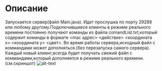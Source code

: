 # Описание
Запускается сервер(файл Main.java).
Идет прослушка по порту 29288 или любому другому.Подключившиеся клиенты в режиме реального времени постоянно получают команды из файла comandList.txt,который содержит команды в формате <mac адрес> <действие> <координата х> <координата у> <цвет>.
Во время работы сервера,исходный файл с коммандами может дополняться.(без перезапуска самого сервера).
Каждый новый клиент,всегда будет получать свежий файл с коммандами,который дополняется в режиме реального времени.(см.скриншот)
![alt-text](https://sun9-11.userapi.com/c857136/v857136753/10aa77/TcpYjOhovKg.jpg)
